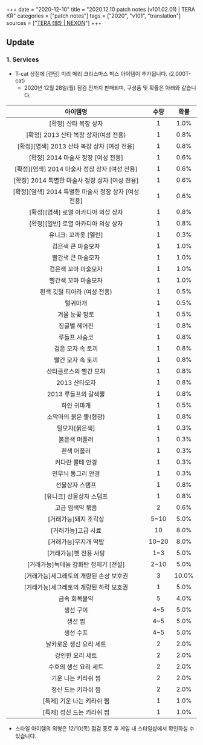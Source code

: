 +++
date = "2020-12-10"
title = "2020.12.10 patch notes (v101.02.01) | TERA KR"
categories = ["patch notes"]
tags = ["2020", "v101", "translation"]
sources = ["[TERA 테라 | NEXON](http://tera.nexon.com/news/update/view.aspx?n4articlesn=459)"]
+++

## Update

### 1. Services
- T-cat 상점에 [랜덤] 미리 메리 크리스마스 박스 아이템이 추가됩니다. (2,000T-cat)
  - 2020년 12월 28일(월) 점검 전까지 판매되며, 구성품 및 확률은 아래와 같습니다.

| 아이템명 | 수량 | 확률 |
| :-: | :-: | :-: |
| [확정] 산타 복장 상자 | 1 | 1.0% |
| [확정] 2013 산타 복장 상자(여성 전용) | 1 | 0.8% |
| [확정][염색] 2013 산타 복장 상자 [여성 전용] | 1 | 0.8% |
| [확정] 2014 마술사 정장 [여성 전용] | 1 | 0.6% |
| [확정][염색] 2014 마술사 정장 상자 [여성 전용] | 1 | 0.6% |
| [확정] 2014 특별한 마술사 정장 상자 [여성 전용] | 1 | 0.6% |
| [확정][염색] 2014 특별한 마술사 정장 상자 [여성 전용] | 1 | 0.6% |
| [확정][염색] 로열 아카디아 의상 상자 | 1 | 0.8% |
| [확정][일반] 로열 아카디아 의상 상자 | 1 | 0.8% |
| 유니크: 꼬까옷 [엘린] | 1 | 0.3% |
| 검은색 큰 마술모자 | 1 | 1.0% |
| 빨간색 큰 마술모자 | 1 | 1.0% |
| 검은색 꼬마 마술모자 | 1 | 1.0% |
| 빨간색 꼬마 마술모자 | 1 | 1.0% |
| 흰색 깃털 티아라 (여성 전용) | 1 | 0.5% |
| 털귀마개 | 1 | 0.5% |
| 겨울 눈꽃 망토 | 1 | 0.5% |
| 징글벨 헤어핀 | 1 | 0.8% |
| 루돌프 사슴코 | 1 | 0.8% |
| 검은 모자 속 토끼 | 1 | 0.8% |
| 빨간 모자 속 토끼 | 1 | 0.8% |
| 산타클로스의 빨간 모자 | 1 | 0.8% |
| 2013 산타모자 | 1 | 0.8% |
| 2013 루돌프의 갈색뿔 | 1 | 0.8% |
| 하얀 귀마개 | 1 | 0.5% |
| 소악마의 붉은 뿔(형광) | 1 | 0.8% |
| 털모자[붉은색] | 1 | 0.3% |
| 붉은색 머플러 | 1 | 0.3% |
| 흰색 머플러 | 1 | 0.3% |
| 커다란 뿔테 안경 | 1 | 0.3% |
| 민무늬 동그리 안경 | 1 | 0.3% |
| 선물상자 스탬프 | 1 | 0.8% |
| [유니크] 선물상자 스탬프 | 1 | 0.8% |
| 고급 염색약 묶음 | 2 | 0.6% |
| [거래가능]돼지 조각상 | 5~10 | 5.0% |
| [거래가능]고급 사료 | 10 | 8.0% |
| [거래가능]무지개 떡밥 | 10~20 | 8.0% |
| [거래가능]펫 전용 사탕 | 1~3 | 5.0% |
| [거래가능]녹테늄 강화탄 정제기 [전설] | 2~10 | 5.0% |
| [거래가능]세그레토의 개량된 손상 보호권 | 3 | 10.0% |
| [거래가능]세그레토의 개량된 하락 보호권 | 1 | 5.0% |
| 급속 회복물약 | 5 | 4.0% |
| 생선 구이 | 4~5 | 5.0% |
| 생선 찜 | 4~5 | 5.0% |
| 생선 수프 | 4~5 | 5.0% |
| 날카로운 생선 요리 세트 | 2 | 2.0% |
| 강인한 요리 세트 | 2 | 2.0% |
| 수호의 생선 요리 세트 | 2 | 2.0% |
| 기운 나는 키라쉬 찜 | 2 | 2.0% |
| 정신 드는 키라쉬 찜 | 2 | 2.0% |
| [특제] 기운 나는 키라쉬 찜 | 1 | 1.0% |
| [특제] 정신 드는 키라쉬 찜 | 1 | 1.0% |
  - 스타일 아이템의 외형은 12/10(목) 점검 종료 후 게임 내 스타일샵에서 확인하실 수 있습니다.
